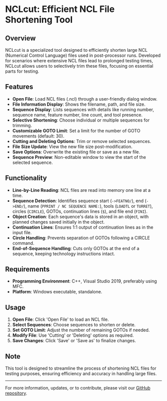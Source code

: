 # NCLcut: Efficient NCL File Shortening Tool

## Overview
NCLcut is a specialized tool designed to efficiently shorten large NCL (Numerical Control Language) files used in post-processor runs. Developed for scenarios where extensive NCL files lead to prolonged testing times, NCLcut allows users to selectively trim these files, focusing on essential parts for testing.

## Features
- **Open File**: Load NCL files (.ncl) through a user-friendly dialog window.
- **File Information Display**: Shows the filename, path, and file size.
- **Sequence Display**: Lists sequences with details like running number, sequence name, feature number, line count, and tool presence.
- **Selective Shortening**: Choose individual or multiple sequences for trimming.
- **Customizable GOTO Limit**: Set a limit for the number of GOTO movements (default: 30).
- **Cutting and Deleting Options**: Trim or remove selected sequences.
- **File Size Update**: View the new file size post-modification.
- **Save Options**: Overwrite the existing file or save as a new file.
- **Sequence Preview**: Non-editable window to view the start of the selected sequence.

## Functionality
- **Line-by-Line Reading**: NCL files are read into memory one line at a time.
- **Sequence Detection**: Identifies sequence start (`->FEATNO/`), end (`->END/`), name (`PPRINT / NC SEQUENCE NAME:`), tools (`LOADTL` or `TURRET`), circles (`CIRCLE`), GOTOs, continuation lines (`$`), and file end (`FINI`).
- **Object Creation**: Each sequence's data is stored in an object, with planned changes saved initially in the object.
- **Continuation Lines**: Ensures 1:1 output of continuation lines as in the input file.
- **Circle Handling**: Prevents separation of GOTOs following a CIRCLE command.
- **End-of-Sequence Handling**: Cuts only GOTOs at the end of a sequence, keeping technology instructions intact.

## Requirements
- **Programming Environment**: C++, Visual Studio 2019, preferably using MFC.
- **Platform**: Windows executable, standalone.

## Usage
1. **Open File**: Click 'Open File' to load an NCL file.
2. **Select Sequences**: Choose sequences to shorten or delete.
3. **Set GOTO Limit**: Adjust the number of remaining GOTOs if needed.
4. **Modify File**: Use 'Cutting' or 'Deleting' options as required.
5. **Save Changes**: Click 'Save' or 'Save as' to finalize changes.

## Note
This tool is designed to streamline the process of shortening NCL files for testing purposes, ensuring efficiency and accuracy in handling large files.

---

For more information, updates, or to contribute, please visit our [GitHub repository](https://github.com/your-repository-link).
